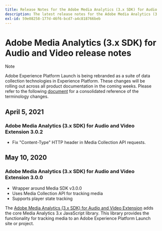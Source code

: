 ```yaml
---
title: Release Notes for the Adobe Media Analytics (3.x SDK) for Audio and Video Extension
description: The latest release notes for the Adobe Media Analytics (3.x SDK) for Audio and Video extension in Adobe Experience Platform Launch.
exl-id: 59e08258-177d-46f6-bcd7-a4c818766beb
---
```

# Adobe Media Analytics (3.x SDK) for Audio and Video release notes

>[!NOTE]
>
>Adobe Experience Platform Launch is being rebranded as a suite of data collection technologies in Experience Platform. These changes will be rolling out across all product documentation in the coming weeks. Please refer to the following [document](../../../launch-term-updates.md) for a consolidated reference of the terminology changes.

## April 5, 2021

### Adobe Media Analytics (3.x SDK) for Audio and Video Extension 3.0.2

* Fix "Content-Type" HTTP header in Media Collection API requests.

## May 10, 2020

### Adobe Media Analytics (3.x SDK) for Audio and Video Extension 3.0.0

* Wrapper around Media SDK v3.0.0
* Uses Media Collection API for tracking media
* Supports player state tracking

The [Adobe Media Analytics (3.x SDK) for Audio and Video Extension](/help/extension-reference/web/adobe-media-analytics-3x-for-audio-and-video-extension/overview.md) adds the core Media Analytics 3.x JavaScript library. This library provides the functionality for tracking media to an Adobe Experience Platform Launch site or project.
